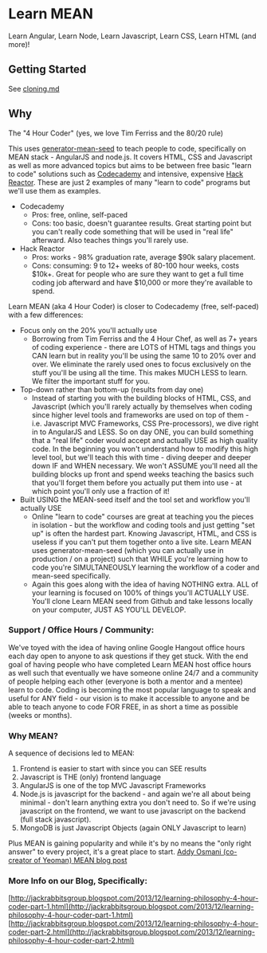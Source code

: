 # Learn MEAN
Learn Angular, Learn Node, Learn Javascript, Learn CSS, Learn HTML (and more)!



## Getting Started
See [cloning.md](docs/setup-running/cloning.md)



## Why

The "4 Hour Coder" (yes, we love Tim Ferriss and the 80/20 rule)

This uses [generator-mean-seed](https://github.com/jackrabbitsgroup/generator-mean-seed) to teach people to code, specifically on MEAN stack - AngularJS and node.js. It covers HTML, CSS and Javascript as well as more advanced topics but aims to be between free basic "learn to code" solutions such as [Codecademy](http://codecademy.com) and intensive, expensive [Hack Reactor](http://www.hackreactor.com/). These are just 2 examples of many "learn to code" programs but we'll use them as examples.
- Codecademy
	- Pros: free, online, self-paced
	- Cons: too basic, doesn't guarantee results. Great starting point but you can't really code something that will be used in "real life" afterward. Also teaches things you'll rarely use.
- Hack Reactor
	- Pros: works - 98% graduation rate, average $90k salary placement.
	- Cons: consuming: 9 to 12+ weeks of 80-100 hour weeks, costs $10k+. Great for people who are sure they want to get a full time coding job afterward and have $10,000 or more they're available to spend.
	
Learn MEAN (aka 4 Hour Coder) is closer to Codecademy (free, self-paced) with a few differences:
- Focus only on the 20% you'll actually use
	- Borrowing from Tim Ferriss and the 4 Hour Chef, as well as 7+ years of coding experience - there are LOTS of HTML tags and things you CAN learn but in reality you'll be using the same 10 to 20% over and over. We eliminate the rarely used ones to focus exclusively on the stuff you'll be using all the time. This makes MUCH LESS to learn. We filter the important stuff for you.
- Top-down rather than bottom-up (results from day one)
	- Instead of starting you with the building blocks of HTML, CSS, and Javascript (which you'll rarely actually by themselves when coding since higher level tools and frameworks are used on top of them - i.e. Javascript MVC Frameworks, CSS Pre-processors), we dive right in to AngularJS and LESS. So on day ONE, you can build something that a "real life" coder would accept and actually USE as high quality code. In the beginning you won't understand how to modify this high level tool, but we'll teach this with time - diving deeper and deeper down IF and WHEN necessary. We won't ASSUME you'll need all the building blocks up front and spend weeks teaching the basics such that you'll forget them before you actually put them into use - at which point you'll only use a fraction of it!
- Built USING the MEAN-seed itself and the tool set and workflow you'll actually USE
	- Online "learn to code" courses are great at teaching you the pieces in isolation - but the workflow and coding tools and just getting "set up" is often the hardest part. Knowing Javascript, HTML, and CSS is useless if you can't put them together onto a live site. Learn MEAN uses generator-mean-seed (which you can actually use in production / on a project) such that WHILE you're learning how to code you're SIMULTANEOUSLY learning the workflow of a coder and mean-seed specifically.
	- Again this goes along with the idea of having NOTHING extra. ALL of your learning is focused on 100% of things you'll ACTUALLY USE. You'll clone Learn MEAN seed from Github and take lessons locally on your computer, JUST AS YOU'LL DEVELOP.
	
	
### Support / Office Hours / Community:
We've toyed with the idea of having online Google Hangout office hours each day open to anyone to ask questions if they get stuck. With the end goal of having people who have completed Learn MEAN host office hours as well such that eventually we have someone online 24/7 and a community of people helping each other (everyone is both a mentor and a mentee) learn to code. Coding is becoming the most popular language to speak and useful for ANY field - our vision is to make it accessible to anyone and be able to teach anyone to code FOR FREE, in as short a time as possible (weeks or months).


### Why MEAN?
A sequence of decisions led to MEAN:

1. Frontend is easier to start with since you can SEE results
2. Javascript is THE (only) frontend language
3. AngularJS is one of the top MVC Javascript Frameworks
4. Node.js is javascript for the backend - and again we're all about being minimal - don't learn anything extra you don't need to. So if we're using javascript on the frontend, we want to use javascript on the backend (full stack javascript).
5. MongoDB is just Javascript Objects (again ONLY Javascript to learn)

Plus MEAN is gaining popularity and while it's by no means the "only right answer" to every project, it's a great place to start.
[Addy Osmani (co-creator of Yeoman) MEAN blog post](http://addyosmani.com/blog/full-stack-javascript-with-mean-and-yeoman/)


### More Info on our Blog, Specifically:
[http://jackrabbitsgroup.blogspot.com/2013/12/learning-philosophy-4-hour-coder-part-1.html](http://jackrabbitsgroup.blogspot.com/2013/12/learning-philosophy-4-hour-coder-part-1.html)
[http://jackrabbitsgroup.blogspot.com/2013/12/learning-philosophy-4-hour-coder-part-2.html](http://jackrabbitsgroup.blogspot.com/2013/12/learning-philosophy-4-hour-coder-part-2.html)
